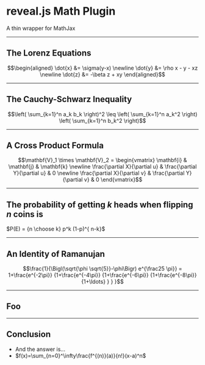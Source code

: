 
# reveal.js Math Plugin

A thin wrapper for MathJax

---

## The Lorenz Equations

$$\begin{aligned}
\dot{x} &= \sigma(y-x) \newline
\dot{y} &= \rho x - y - xz \newline
\dot{z} &= -\beta z + xy
\end{aligned}$$

---

## The Cauchy-Schwarz Inequality

$$\left( \sum_{k=1}^n a_k b_k \right)^2 \leq 
\left( \sum_{k=1}^n a_k^2 \right) 
\left( \sum_{k=1}^n b_k^2 \right)$$

---

## A Cross Product Formula

$$\mathbf{V}_1 \times \mathbf{V}_2 = 
\begin{vmatrix}
\mathbf{i} & \mathbf{j} & \mathbf{k} \newline
\frac{\partial X}{\partial u} &  \frac{\partial Y}{\partial u} & 0 \newline
\frac{\partial X}{\partial v} &  \frac{\partial Y}{\partial v} & 0
\end{vmatrix}$$

---

## The probability of getting $k$ heads when flipping $n$ coins is

$P(E) = {n \choose k} p^k (1-p)^{ n-k}$

---

## An Identity of Ramanujan

$$\frac{1}{\Bigl(\sqrt{\phi \sqrt{5}}-\phi\Bigr) e^{\frac25 \pi}} = 
1+\frac{e^{-2\pi}} 
{1+\frac{e^{-4\pi}} 
{1+\frac{e^{-6\pi}} 
{1+\frac{e^{-8\pi}} 
{1+\ldots} } } }$$

---

## Foo

<!-- .slide: data-background="/assets/img/uv_img.png" -->
<!-- .slide: data-background-opacity="0.2" -->

---

## Conclusion

- And the answer is...
- $f(x)=\sum_{n=0}^\infty\frac{f^{(n)}(a)}{n!}(x-a)^n$    
